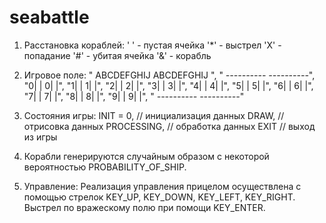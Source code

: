 # seabattle

1)	Расстановка кораблей:
' ' - пустая ячейка
'*' - выстрел
'X' - попадание
'#' - убитая ячейка
'&' - корабль

2) Игровое поле:
       "  ABCDEFGHIJ       ABCDEFGHIJ ",
       " *----------*     *----------*",
       "0|          |    0|          |",
       "1|          |    1|          |",
       "2|          |    2|          |",
       "3|          |    3|          |",
       "4|          |    4|          |",
       "5|          |    5|          |",
       "6|          |    6|          |",
       "7|          |    7|          |",
       "8|          |    8|          |",
       "9|          |    9|          |",
       " *----------*     *----------*"
       
3) Состояния игры:
    INIT = 0, // инициализация данных
    DRAW, // отрисовка данных
    PROCESSING, // обработка данных
    EXIT // выход из игры
    
4) Корабли генерируются случайным образом с некоторой вероятностью PROBABILITY_OF_SHIP.

5) Управление:
Реализация управления прицелом осуществлена с помощью стрелок KEY_UP, KEY_DOWN, KEY_LEFT, KEY_RIGHT.
Выстрел по вражескому полю при помощи KEY_ENTER.
